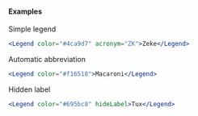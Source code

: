 #### **Examples** ####

Simple legend
``` jsx
<Legend color="#4ca9d7" acronym="ZK">Zeke</Legend>
```

Automatic abbreviation
``` jsx
<Legend color="#f16518">Macaroni</Legend>
```

Hidden label
``` jsx
<Legend color="#695bc8" hideLabel>Tux</Legend>
```
